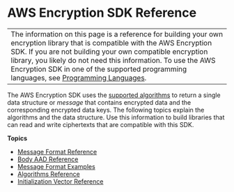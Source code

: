 # AWS Encryption SDK Reference<a name="reference"></a>


|  | 
| --- |
|  The information on this page is a reference for building your own encryption library that is compatible with the AWS Encryption SDK\. If you are not building your own compatible encryption library, you likely do not need this information\. To use the AWS Encryption SDK in one of the supported programming languages, see [Programming Languages](programming-languages.md)\.  | 

The AWS Encryption SDK uses the [supported algorithms](supported-algorithms.md) to return a single data structure or *message* that contains encrypted data and the corresponding encrypted data keys\. The following topics explain the algorithms and the data structure\. Use this information to build libraries that can read and write ciphertexts that are compatible with this SDK\.

**Topics**
+ [Message Format Reference](message-format.md)
+ [Body AAD Reference](body-aad-reference.md)
+ [Message Format Examples](message-format-examples.md)
+ [Algorithms Reference](algorithms-reference.md)
+ [Initialization Vector Reference](IV-reference.md)